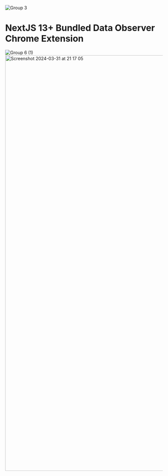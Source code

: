 ![Group 3](https://github.com/obsfx/nextjs-bundled-data-observer/assets/13767783/9273bd27-72ee-4dc7-b93c-e62f45aa103a)

# NextJS 13+ Bundled Data Observer Chrome Extension

![Group 6 (1)](https://github.com/obsfx/nextjs-bundled-data-observer/assets/13767783/bc184437-4abc-47d7-ae59-8e63ac7562df)
<img width="1326" alt="Screenshot 2024-03-31 at 21 17 05" src="https://github.com/obsfx/nextjs-bundled-data-observer/assets/13767783/5724ba24-79a1-4f49-a224-2b3070921fa8">
